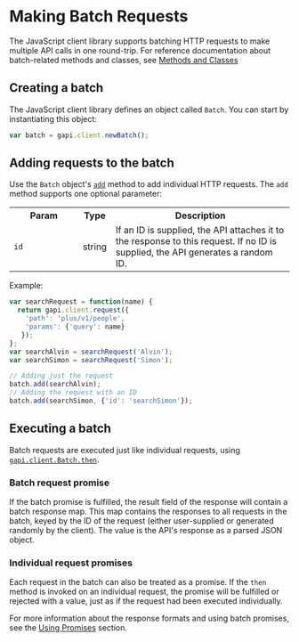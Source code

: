 # Making Batch Requests

The JavaScript client library supports batching HTTP requests to make multiple API calls in one round-trip. For reference documentation about batch-related methods and classes, see [Methods and Classes](/api-client-library/javascript/reference/referencedocs)

## Creating a batch

The JavaScript client library defines an object called `Batch`. You can start by instantiating this object:

```js
var batch = gapi.client.newBatch();
```

## Adding requests to the batch

Use the `Batch` object's [`add`](/api-client-library/javascript/reference/referencedocs#gapiclientBatchadd) method to add individual HTTP requests. The `add` method supports one optional parameter:

<table>
  <colgroup>
    <col style="width:25%" />
    <col style="width:10%" />
    <col style="width:65%" />
  </colgroup>
  <tr>
    <th>
      Param
    </th>
    <th>
      Type
    </th>
    <th>
      Description
    </th>
  </tr>
  <tr>
    <td>
      <code>id</code>
    </td>
    <td>
      string
    </td>
    <td>
      If an ID is supplied, the API attaches it to the
      response to this request. If no ID is supplied, the API
      generates a random ID.
    </td>
  </tr>
</table>

Example:

```js
var searchRequest = function(name) {
  return gapi.client.request({
    'path': 'plus/v1/people',
    'params': {'query': name}
   });
};
var searchAlvin = searchRequest('Alvin');
var searchSimon = searchRequest('Simon');

// Adding just the request
batch.add(searchAlvin);
// Adding the request with an ID
batch.add(searchSimon, {'id': 'searchSimon'});
```

## Executing a batch

Batch requests are executed just like individual requests, using [`gapi.client.Batch.then`](/api-client-library/javascript/reference/referencedocs#gapiclientBatchthen).

### Batch request promise

If the batch promise is fulfilled, the result field of the response will contain a batch response map. This map contains the responses to all requests in the batch, keyed by the ID of the request (either user-supplied or generated randomly by the client). The value is the API's response as a parsed JSON object.

### Individual request promises

Each request in the batch can also be treated as a promise. If the `then` method is invoked on an individual request, the promise will be fulfilled or rejected with a value, just as if the request had been executed individually.

For more information about the response formats and using batch promises, see the [Using Promises](/api-client-library/javascript/features/promises) section.
